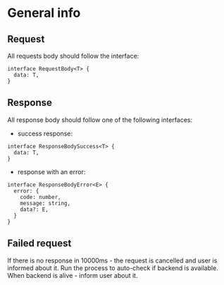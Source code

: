 # General info

## Request

All requests body should follow the interface:

```
interface RequestBody<T> {
  data: T,
}
```

## Response

All response body should follow one of the following interfaces:

- success response:

```
interface ResponseBodySuccess<T> {
  data: T,
}
```

- response with an error:

```
interface ResponseBodyError<E> {
  error: {
    code: number,
    message: string,
    data?: E,
  }
}
```

## Failed request

If there is no response in 10000ms - the request is cancelled and user is informed about it. Run the process to auto-check if backend is available. When backend is alive - inform user about it.
